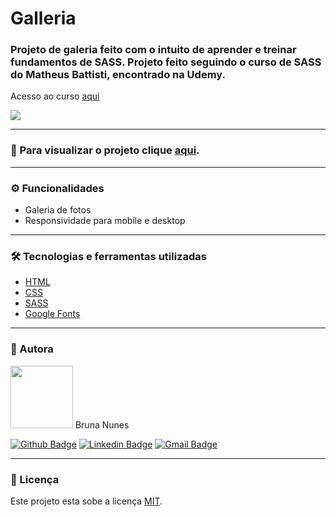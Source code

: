 # Galleria

### Projeto de galeria feito com o intuito de aprender e treinar fundamentos de SASS. Projeto feito seguindo o curso de SASS do Matheus Battisti, encontrado na Udemy.

Acesso ao curso <a href="https://www.udemy.com/share/104iSe3@d_irnZP0zmRq39BJrIrPpS3gYCb6S-whDx9bHg0SG30i_NRWBXHyWVmocLv8xz9W/">aqui</a>


<img src="imgs/demonstracao.png">

---

### :eyes: Para visualizar o projeto clique <a target="_blank" href="#">aqui<a>. 

---

### ⚙️ Funcionalidades

- Galeria de fotos
- Responsividade para mobile e desktop

---

### 🛠 Tecnologias e ferramentas utilizadas
- [HTML](https://developer.mozilla.org/pt-BR/docs/Web/HTML)
- [CSS](https://developer.mozilla.org/pt-BR/docs/Web/CSS)
- [SASS](https://sass-lang.com/)
- [Google Fonts](https://fonts.google.com/)

---

### 🦸 Autora

<img src="https://unavatar.now.sh/github/bruna-nunes" width="100">
Bruna Nunes


[![Github Badge](https://img.shields.io/badge/-Github-000?style=flat-square&logo=Github&logoColor=white&link=https://github.com/bruna-nunes)](https://github.com/bruna-nunes)
[![Linkedin Badge](https://img.shields.io/badge/-LinkedIn-blue?style=flat-square&logo=Linkedin&logoColor=white&link=https://www.linkedin.com/in/bruna-goes-nunes/)](https://www.linkedin.com/in/bruna-goes-nunes/)
[![Gmail Badge](https://img.shields.io/badge/-Gmail-c14438?style=flat-square&logo=Gmail&logoColor=white&link=mailto:brunanunes997@gmail.com)](mailto:brunanunes997@gmail.com)

---

### 📝 Licença

Este projeto esta sobe a licença [MIT](./license.txt).

